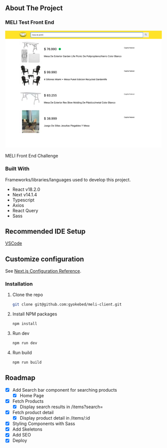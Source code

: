## About The Project

### MELI Test Front End

[![MELI App Screen Shot][product-screenshot]]()

MELI Front End Challenge

### Built With

Frameworks/libraries/languages used to develop this project.

- React v18.2.0
- Next v14.1.4
- Typescript
- Axios
- React Query
- Sass

## Recommended IDE Setup

[VSCode](https://code.visualstudio.com/)

## Customize configuration

See [Next.js Configuration Reference](https://nextjs.org/docs/app/api-reference/next-config-js).

### Installation

1. Clone the repo
   ```sh
   git clone git@github.com:gyokebed/meli-client.git
   ```
2. Install NPM packages
   ```sh
   npm install
   ```
3. Run dev
   ```sh
   npm run dev
   ```
4. Run build
   ```sh
   npm run build
   ```

## Roadmap

- [x] Add Search bar component for searching products
  - [x] Home Page
- [x] Fetch Products
  - [x] Display search results in /items?search=
- [x] Fetch product detail
  - [x] Display product detail in /items/:id
- [x] Styling Components with Sass
- [x] Add Skeletons
- [x] Add SEO
- [x] Deploy

[product-screenshot]: public/screenshot.png
